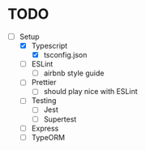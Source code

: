 # TODO

- [ ] Setup
  - [x] Typescript
    - [x] tsconfig.json
  - [ ] ESLint
    - [ ] airbnb style guide
  - [ ] Prettier
    - [ ] should play nice with ESLint
  - [ ] Testing
    - [ ] Jest
    - [ ] Supertest
  - [ ] Express
  - [ ] TypeORM
